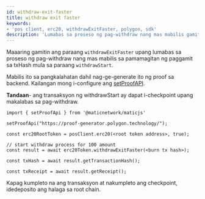 ```yaml
---
id: withdraw-exit-faster
title: withdraw exit faster
keywords:
- 'pos client, erc20, withdrawExitFaster, polygon, sdk'
description: 'Lumabas sa proseso ng pag-withdraw nang mas mabilis gamit ang txHash mula sa withdrawStart.'
---
```


Maaaring gamitin ang paraang `withdrawExitFaster` upang lumabas sa proseso ng pag-withdraw nang mas mabilis sa pamamagitan ng paggamit sa txHash mula sa paraang `withdrawStart`.

Mabilis ito sa pangkalahatan dahil nag-ge-generate ito ng proof sa backend. Kailangan mong i-configure ang [setProofAPI](/docs/develop/ethereum-polygon/matic-js/set-proof-api).

**Tandaan**- ang transaksyon ng withdrawStart ay dapat i-checkpoint upang makalabas sa pag-withdraw.

```
import { setProofApi } from '@maticnetwork/maticjs'

setProofApi("https://proof-generator.polygon.technology/");

const erc20RootToken = posClient.erc20(<root token address>, true);

// start withdraw process for 100 amount
const result = await erc20Token.withdrawExitFaster(<burn tx hash>);

const txHash = await result.getTransactionHash();

const txReceipt = await result.getReceipt();

```

Kapag kumpleto na ang transaksyon at nakumpleto ang checkpoint, idedeposito ang halaga sa root chain.
